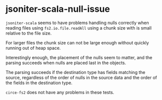 # jsoniter-scala-null-issue

`jsoniter-scala` seems to have problems handling nulls correctly when
reading files using `fs2.io.file.readAll` using a chunk size with is
small relative to the file size.

For larger files the chunk size can not be large enough without quickly running
out of heap space.

Interestingly enough, the placement of the nulls seem to matter, and the
parsing succeeds when nulls are placed last in the objects.

The parsing succeeds if the destination type has fields matching the source,
regardless of the order of nulls in the source data and the order of the fields
in the destination type.

`circe-fs2` does not have any problems in these tests.

